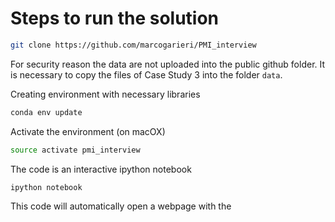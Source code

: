 # Steps to run the solution

```sh
git clone https://github.com/marcogarieri/PMI_interview
```

For security reason the data are not uploaded into the public github folder.
It is necessary to copy the files of Case Study 3 into the folder `data`.


Creating environment with necessary libraries
```sh
conda env update
```

Activate the environment (on macOX)
```sh
source activate pmi_interview
```

The code is an interactive ipython notebook

```sh
ipython notebook
```

This code will automatically open a webpage with the 